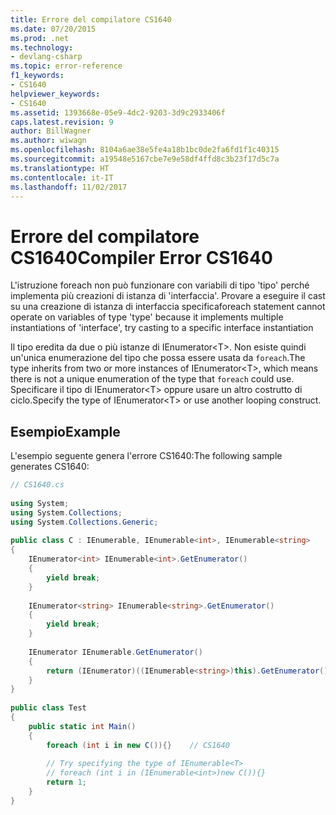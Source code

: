 ```yaml
---
title: Errore del compilatore CS1640
ms.date: 07/20/2015
ms.prod: .net
ms.technology:
- devlang-csharp
ms.topic: error-reference
f1_keywords:
- CS1640
helpviewer_keywords:
- CS1640
ms.assetid: 1393668e-05e9-4dc2-9203-3d9c2933406f
caps.latest.revision: 9
author: BillWagner
ms.author: wiwagn
ms.openlocfilehash: 8104a6ae38e5fe4a18b1bc0de2fa6fd1f1c40315
ms.sourcegitcommit: a19548e5167cbe7e9e58df4ffd8c3b23f17d5c7a
ms.translationtype: HT
ms.contentlocale: it-IT
ms.lasthandoff: 11/02/2017
---
```

# <a name="compiler-error-cs1640"></a><span data-ttu-id="5e6f9-102">Errore del compilatore CS1640</span><span class="sxs-lookup"><span data-stu-id="5e6f9-102">Compiler Error CS1640</span></span>
<span data-ttu-id="5e6f9-103">L'istruzione foreach non può funzionare con variabili di tipo 'tipo' perché implementa più creazioni di istanza di 'interfaccia'. Provare a eseguire il cast su una creazione di istanza di interfaccia specifica</span><span class="sxs-lookup"><span data-stu-id="5e6f9-103">foreach statement cannot operate on variables of type 'type' because it implements multiple instantiations of 'interface', try casting to a specific interface instantiation</span></span>  
  
 <span data-ttu-id="5e6f9-104">Il tipo eredita da due o più istanze di IEnumerator\<T>. Non esiste quindi un'unica enumerazione del tipo che possa essere usata da `foreach`.</span><span class="sxs-lookup"><span data-stu-id="5e6f9-104">The type inherits from two or more instances of IEnumerator\<T>, which means there is not a unique enumeration of the type that `foreach` could use.</span></span> <span data-ttu-id="5e6f9-105">Specificare il tipo di IEnumerator\<T> oppure usare un altro costrutto di ciclo.</span><span class="sxs-lookup"><span data-stu-id="5e6f9-105">Specify the type of IEnumerator\<T> or use another looping construct.</span></span>  
  
## <a name="example"></a><span data-ttu-id="5e6f9-106">Esempio</span><span class="sxs-lookup"><span data-stu-id="5e6f9-106">Example</span></span>  
 <span data-ttu-id="5e6f9-107">L'esempio seguente genera l'errore CS1640:</span><span class="sxs-lookup"><span data-stu-id="5e6f9-107">The following sample generates CS1640:</span></span>  
  
```csharp  
// CS1640.cs  
  
using System;  
using System.Collections;  
using System.Collections.Generic;  
  
public class C : IEnumerable, IEnumerable<int>, IEnumerable<string>  
{  
    IEnumerator<int> IEnumerable<int>.GetEnumerator()  
    {  
        yield break;  
    }  
  
    IEnumerator<string> IEnumerable<string>.GetEnumerator()  
    {  
        yield break;  
    }  
  
    IEnumerator IEnumerable.GetEnumerator()  
    {  
        return (IEnumerator)((IEnumerable<string>)this).GetEnumerator();  
    }  
}  
  
public class Test  
{  
    public static int Main()  
    {  
        foreach (int i in new C()){}    // CS1640  
  
        // Try specifying the type of IEnumerable<T>  
        // foreach (int i in (IEnumerable<int>)new C()){}  
        return 1;  
    }  
}  
```
